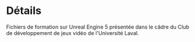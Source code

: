 # Détails
Fichiers de formation sur Unreal Engine 5 présentée dans le câdre du Club de développement de jeux vidéo de l'Université Laval.
